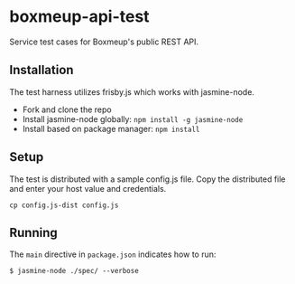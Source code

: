 boxmeup-api-test
================

Service test cases for Boxmeup's public REST API.

## Installation

The test harness utilizes frisby.js which works with jasmine-node.

* Fork and clone the repo
* Install jasmine-node globally: ```npm install -g jasmine-node```
* Install based on package manager: ```npm install```

## Setup

The test is distributed with a sample config.js file.  Copy the distributed file and enter
your host value and credentials.

```cp config.js-dist config.js```

## Running

The ```main``` directive in ```package.json``` indicates how to run:

```shell
$ jasmine-node ./spec/ --verbose
```